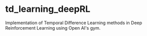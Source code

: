 # td_learning_deepRL
Implementation of Temporal Difference Learning methods in Deep Reinforcement Learning using Open AI's gym.
